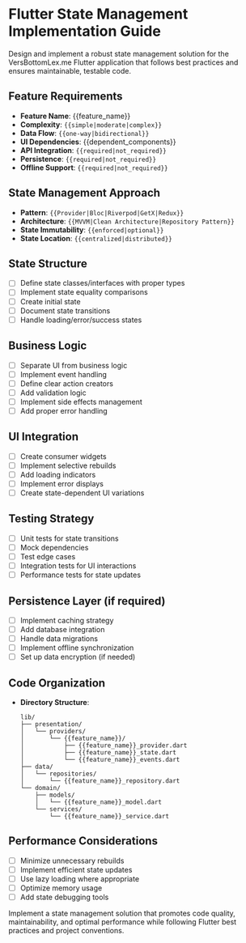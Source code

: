 # Flutter State Management Implementation Guide

Design and implement a robust state management solution for the VersBottomLex.me Flutter application that follows best practices and ensures maintainable, testable code.

## Feature Requirements
- **Feature Name**: {{feature_name}}
- **Complexity**: `{{simple|moderate|complex}}`
- **Data Flow**: `{{one-way|bidirectional}}`
- **UI Dependencies**: {{dependent_components}}
- **API Integration**: `{{required|not_required}}`
- **Persistence**: `{{required|not_required}}`
- **Offline Support**: `{{required|not_required}}`

## State Management Approach
- **Pattern**: `{{Provider|Bloc|Riverpod|GetX|Redux}}`
- **Architecture**: `{{MVVM|Clean Architecture|Repository Pattern}}`
- **State Immutability**: `{{enforced|optional}}`
- **State Location**: `{{centralized|distributed}}`

## State Structure
- [ ] Define state classes/interfaces with proper types
- [ ] Implement state equality comparisons
- [ ] Create initial state
- [ ] Document state transitions
- [ ] Handle loading/error/success states

## Business Logic
- [ ] Separate UI from business logic
- [ ] Implement event handling
- [ ] Define clear action creators
- [ ] Add validation logic
- [ ] Implement side effects management
- [ ] Add proper error handling

## UI Integration
- [ ] Create consumer widgets
- [ ] Implement selective rebuilds
- [ ] Add loading indicators
- [ ] Implement error displays
- [ ] Create state-dependent UI variations

## Testing Strategy
- [ ] Unit tests for state transitions
- [ ] Mock dependencies
- [ ] Test edge cases
- [ ] Integration tests for UI interactions
- [ ] Performance tests for state updates

## Persistence Layer (if required)
- [ ] Implement caching strategy
- [ ] Add database integration
- [ ] Handle data migrations
- [ ] Implement offline synchronization
- [ ] Set up data encryption (if needed)

## Code Organization
- **Directory Structure**:
  ```
  lib/
  ├── presentation/
  │   └── providers/
  │       └── {{feature_name}}/
  │           ├── {{feature_name}}_provider.dart
  │           ├── {{feature_name}}_state.dart
  │           └── {{feature_name}}_events.dart
  ├── data/
  │   └── repositories/
  │       └── {{feature_name}}_repository.dart
  └── domain/
      ├── models/
      │   └── {{feature_name}}_model.dart
      └── services/
          └── {{feature_name}}_service.dart
  ```

## Performance Considerations
- [ ] Minimize unnecessary rebuilds
- [ ] Implement efficient state updates
- [ ] Use lazy loading where appropriate
- [ ] Optimize memory usage
- [ ] Add state debugging tools

Implement a state management solution that promotes code quality, maintainability, and optimal performance while following Flutter best practices and project conventions.
